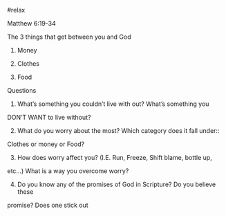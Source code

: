 #relax

Matthew 6:19-34

The 3 things that get between you and God

1. Money

2. Clothes

3. Food

Questions

1. What’s something you couldn’t live with out? What’s something you

DON’T WANT to live without?

2. What do you worry about the most?  Which category does it fall under::

Clothes or money or Food?

3. How does worry affect you? (I.E. Run, Freeze, Shift blame, bottle up,

etc…)  What is a way you overcome worry?

4. Do you know any of the promises of God in Scripture? Do you believe these

promise? Does one stick out